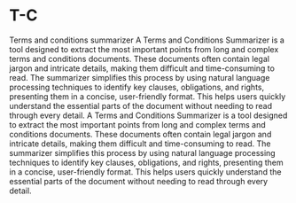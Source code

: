 # T-C
Terms and conditions summarizer
A Terms and Conditions Summarizer is a tool designed to extract the most important points from long and complex terms and conditions documents. These documents often contain legal jargon and intricate details, making them difficult and time-consuming to read. The summarizer simplifies this process by using natural language processing techniques to identify key clauses, obligations, and rights, presenting them in a concise, user-friendly format. This helps users quickly understand the essential parts of the document without needing to read through every detail.
A Terms and Conditions Summarizer is a tool designed to extract the most important points from long and complex terms and conditions documents. These documents often contain legal jargon and intricate details, making them difficult and time-consuming to read. The summarizer simplifies this process by using natural language processing techniques to identify key clauses, obligations, and rights, presenting them in a concise, user-friendly format. This helps users quickly understand the essential parts of the document without needing to read through every detail.
